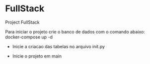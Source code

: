 # FullStack
Project FullStack

Para iniciar o projeto crie o banco de dados com o comando abaixo:
docker-compose up -d 

- Inicie a criacao das tabelas no arquivo init.py

- Inicie o projeto em main 

